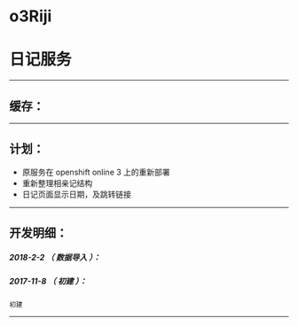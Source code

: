 # o3Riji
日记服务
=======

*******************************************************************

缓存：
-------------------------------------------------------------------


*******************************************************************

计划：
-------------------------------------------------------------------

- 原服务在 openshift online 3 上的重新部署
- 重新整理相亲记结构
- 日记页面显示日期，及跳转链接

*******************************************************************





开发明细：
-------------------------------------------------------------------

##### 2018-2-2 （ 数据导入 ）：

##### 2017-11-8 （ 初建 ）：
	初建

*******************************************************************
